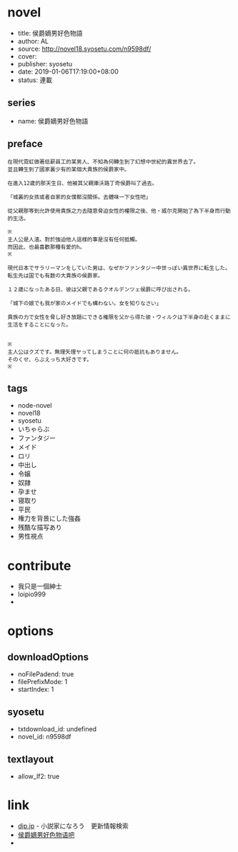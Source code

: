 # novel

- title: 侯爵嫡男好色物語
- author: AL
- source: http://novel18.syosetu.com/n9598df/
- cover:
- publisher: syosetu
- date: 2019-01-06T17:19:00+08:00
- status: 連載

## series

- name: 侯爵嫡男好色物語

## preface


```
在現代霓虹做著低薪員工的某男人、不知為何轉生到了幻想中世紀的異世界去了。  
並且轉生到了國家裏少有的某個大貴族的侯爵家中。  

在進入12歲的那天生日、他被其父親庫沃路丁奇侯爵叫了過去。  

「城裏的女孩或者自家的女僕都沒關係。去體味一下女性吧」  

從父親那等到允許使用貴族之力去隨意脅迫女性的權限之後、他・威尔克開始了為下半身而行動的生活。  

※  
主人公是人渣。對於強迫他人這樣的事是沒有任何抵觸。  
而因此、也最喜歡那種有愛的h。  
※

現代日本でサラリーマンをしていた男は、なぜかファンタジー中世っぽい異世界に転生した。
転生先は国でも有数の大貴族の侯爵家。

１２歳になったある日、彼は父親であるクオルデンツェ侯爵に呼び出される。

「城下の娘でも我が家のメイドでも構わない。女を知りなさい」

貴族の力で女性を脅し好き放題にできる権限を父から得た彼・ウィルクは下半身の赴くままに生活をすることになった。


※
主人公はクズです。無理矢理ヤってしまうことに何の抵抗もありません。
そのくせ、らぶえっち大好きです。
※
```

## tags

- node-novel
- novel18
- syosetu
- いちゃらぶ
- ファンタジー
- メイド
- ロリ
- 中出し
- 令嬢
- 奴隷
- 孕ませ
- 寝取り
- 平民
- 権力を背景にした強姦
- 残酷な描写あり
- 男性視点

# contribute

- 我只是一個紳士
- loipio999
- 

# options

## downloadOptions

- noFilePadend: true
- filePrefixMode: 1
- startIndex: 1

## syosetu

- txtdownload_id: undefined
- novel_id: n9598df

## textlayout

- allow_lf2: true

# link

- [dip.jp](https://narou18.nar.jp/search.php?text=n9598df&novel=all&genre=all&new_genre=all&length=0&down=0&up=100) - 小説家になろう　更新情報検索
- [侯爵嫡男好色物语吧](https://tieba.baidu.com/f?kw=%E4%BE%AF%E7%88%B5%E5%AB%A1%E7%94%B7%E5%A5%BD%E8%89%B2%E7%89%A9%E8%AF%AD&ie=utf-8 "侯爵嫡男好色物语")
- 




